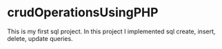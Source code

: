 # crudOperationsUsingPHP
This is my first sql project. In this project I implemented sql create, insert, delete, update queries.
